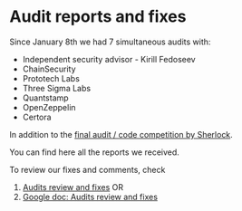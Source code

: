 # Audit reports and fixes

Since January 8th we had 7 simultaneous audits with:

- Independent security advisor - Kirill Fedoseev
- ChainSecurity
- Prototech Labs
- Three Sigma Labs
- Quantstamp
- OpenZeppelin
- Certora

In addition to the [final audit / code competition by Sherlock](https://audits.sherlock.xyz/contests/124).

You can find here all the reports we received.

To review our fixes and comments, check

1. [Audits review and fixes](Audits%20and%20fixes%20overview.pdf) OR
2. [Google doc: Audits review and fixes](https://docs.google.com/document/d/1_q6pQSx9X3nXQJ66TreNJmFfj--c7IFuy9GQ-mU0eJo/)
